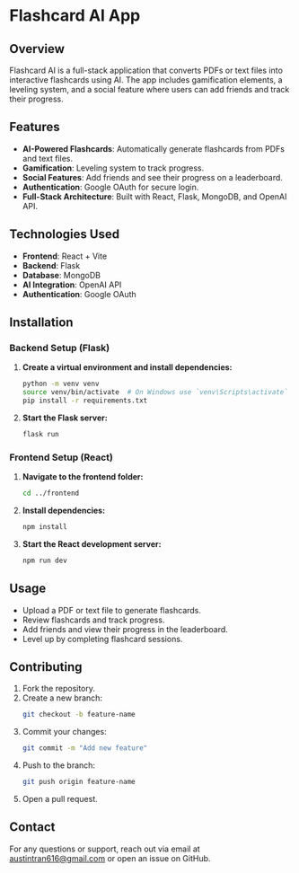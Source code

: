 # Flashcard AI App

## Overview

Flashcard AI is a full-stack application that converts PDFs or text files into interactive flashcards using AI. The app includes gamification elements, a leveling system, and a social feature where users can add friends and track their progress.

## Features

- **AI-Powered Flashcards**: Automatically generate flashcards from PDFs and text files.
- **Gamification**: Leveling system to track progress.
- **Social Features**: Add friends and see their progress on a leaderboard.
- **Authentication**: Google OAuth for secure login.
- **Full-Stack Architecture**: Built with React, Flask, MongoDB, and OpenAI API.

## Technologies Used

- **Frontend**: React + Vite
- **Backend**: Flask
- **Database**: MongoDB
- **AI Integration**: OpenAI API
- **Authentication**: Google OAuth

## Installation

### Backend Setup (Flask)

1. **Create a virtual environment and install dependencies:**
   ```sh
   python -m venv venv
   source venv/bin/activate  # On Windows use `venv\Scripts\activate`
   pip install -r requirements.txt
   ```

2. **Start the Flask server:**
   ```sh
   flask run
   ```

### Frontend Setup (React)

1. **Navigate to the frontend folder:**
   ```sh
   cd ../frontend
   ```

2. **Install dependencies:**
   ```sh
   npm install
   ```

3. **Start the React development server:**
   ```sh
   npm run dev
   ```

## Usage

- Upload a PDF or text file to generate flashcards.
- Review flashcards and track progress.
- Add friends and view their progress in the leaderboard.
- Level up by completing flashcard sessions.

## Contributing

1. Fork the repository.
2. Create a new branch:
   ```sh
   git checkout -b feature-name
   ```
3. Commit your changes:
   ```sh
   git commit -m "Add new feature"
   ```
4. Push to the branch:
   ```sh
   git push origin feature-name
   ```
5. Open a pull request.

## Contact

For any questions or support, reach out via email at austintran616@gmail.com or open an issue on GitHub.
